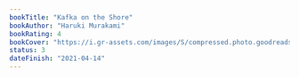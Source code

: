 ```yaml
---
bookTitle: "Kafka on the Shore"
bookAuthor: "Haruki Murakami"
bookRating: 4
bookCover: "https://i.gr-assets.com/images/S/compressed.photo.goodreads.com/books/1429638085l/4929.jpg"
status: 3
dateFinish: "2021-04-14"
---
```

